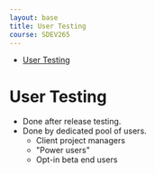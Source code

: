 ```yaml
---
layout: base
title: User Testing
course: SDEV265
---
```


- [User Testing](#user-testing)

# User Testing

- Done after release testing.
- Done by dedicated pool of users.
  - Client project managers
  - "Power users"
  - Opt-in beta end users
